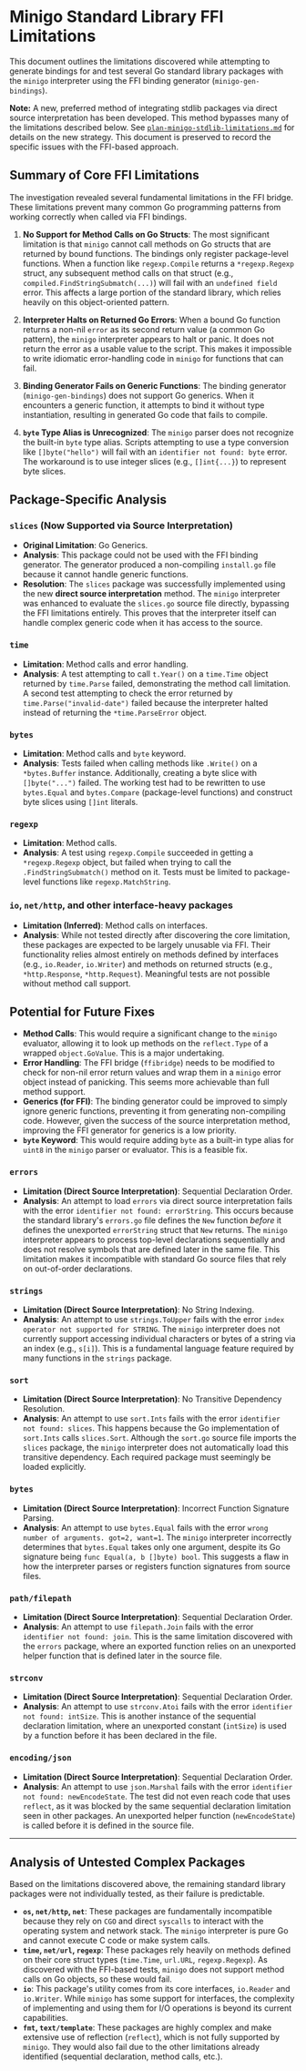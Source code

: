 # Minigo Standard Library FFI Limitations

This document outlines the limitations discovered while attempting to generate bindings for and test several Go standard library packages with the `minigo` interpreter using the FFI binding generator (`minigo-gen-bindings`).

**Note:** A new, preferred method of integrating stdlib packages via direct source interpretation has been developed. This method bypasses many of the limitations described below. See [`plan-minigo-stdlib-limitations.md`](./plan-minigo-stdlib-limitations.md) for details on the new strategy. This document is preserved to record the specific issues with the FFI-based approach.

## Summary of Core FFI Limitations

The investigation revealed several fundamental limitations in the FFI bridge. These limitations prevent many common Go programming patterns from working correctly when called via FFI bindings.

1.  **No Support for Method Calls on Go Structs**: The most significant limitation is that `minigo` cannot call methods on Go structs that are returned by bound functions. The bindings only register package-level functions. When a function like `regexp.Compile` returns a `*regexp.Regexp` struct, any subsequent method calls on that struct (e.g., `compiled.FindStringSubmatch(...)`) will fail with an `undefined field` error. This affects a large portion of the standard library, which relies heavily on this object-oriented pattern.

2.  **Interpreter Halts on Returned Go Errors**: When a bound Go function returns a non-nil `error` as its second return value (a common Go pattern), the `minigo` interpreter appears to halt or panic. It does not return the error as a usable value to the script. This makes it impossible to write idiomatic error-handling code in `minigo` for functions that can fail.

3.  **Binding Generator Fails on Generic Functions**: The binding generator (`minigo-gen-bindings`) does not support Go generics. When it encounters a generic function, it attempts to bind it without type instantiation, resulting in generated Go code that fails to compile.

4.  **`byte` Type Alias is Unrecognized**: The `minigo` parser does not recognize the built-in `byte` type alias. Scripts attempting to use a type conversion like `[]byte("hello")` will fail with an `identifier not found: byte` error. The workaround is to use integer slices (e.g., `[]int{...}`) to represent byte slices.

## Package-Specific Analysis

### `slices` (Now Supported via Source Interpretation)

-   **Original Limitation**: Go Generics.
-   **Analysis**: This package could not be used with the FFI binding generator. The generator produced a non-compiling `install.go` file because it cannot handle generic functions.
-   **Resolution**: The `slices` package was successfully implemented using the new **direct source interpretation** method. The `minigo` interpreter was enhanced to evaluate the `slices.go` source file directly, bypassing the FFI limitations entirely. This proves that the interpreter itself can handle complex generic code when it has access to the source.

### `time`

-   **Limitation**: Method calls and error handling.
-   **Analysis**: A test attempting to call `t.Year()` on a `time.Time` object returned by `time.Parse` failed, demonstrating the method call limitation. A second test attempting to check the error returned by `time.Parse("invalid-date")` failed because the interpreter halted instead of returning the `*time.ParseError` object.

### `bytes`

-   **Limitation**: Method calls and `byte` keyword.
-   **Analysis**: Tests failed when calling methods like `.Write()` on a `*bytes.Buffer` instance. Additionally, creating a byte slice with `[]byte("...")` failed. The working test had to be rewritten to use `bytes.Equal` and `bytes.Compare` (package-level functions) and construct byte slices using `[]int` literals.

### `regexp`

-   **Limitation**: Method calls.
-   **Analysis**: A test using `regexp.Compile` succeeded in getting a `*regexp.Regexp` object, but failed when trying to call the `.FindStringSubmatch()` method on it. Tests must be limited to package-level functions like `regexp.MatchString`.

### `io`, `net/http`, and other interface-heavy packages

-   **Limitation (Inferred)**: Method calls on interfaces.
-   **Analysis**: While not tested directly after discovering the core limitation, these packages are expected to be largely unusable via FFI. Their functionality relies almost entirely on methods defined by interfaces (e.g., `io.Reader`, `io.Writer`) and methods on returned structs (e.g., `*http.Response`, `*http.Request`). Meaningful tests are not possible without method call support.

## Potential for Future Fixes

-   **Method Calls**: This would require a significant change to the `minigo` evaluator, allowing it to look up methods on the `reflect.Type` of a wrapped `object.GoValue`. This is a major undertaking.
-   **Error Handling**: The FFI bridge (`ffibridge`) needs to be modified to check for non-nil error return values and wrap them in a `minigo` error object instead of panicking. This seems more achievable than full method support.
-   **Generics (for FFI)**: The binding generator could be improved to simply ignore generic functions, preventing it from generating non-compiling code. However, given the success of the source interpretation method, improving the FFI generator for generics is a low priority.
-   **`byte` Keyword**: This would require adding `byte` as a built-in type alias for `uint8` in the `minigo` parser or evaluator. This is a feasible fix.

### `errors`

-   **Limitation (Direct Source Interpretation)**: Sequential Declaration Order.
-   **Analysis**: An attempt to load `errors` via direct source interpretation fails with the error `identifier not found: errorString`. This occurs because the standard library's `errors.go` file defines the `New` function *before* it defines the unexported `errorString` struct that `New` returns. The `minigo` interpreter appears to process top-level declarations sequentially and does not resolve symbols that are defined later in the same file. This limitation makes it incompatible with standard Go source files that rely on out-of-order declarations.

### `strings`

-   **Limitation (Direct Source Interpretation)**: No String Indexing.
-   **Analysis**: An attempt to use `strings.ToUpper` fails with the error `index operator not supported for STRING`. The `minigo` interpreter does not currently support accessing individual characters or bytes of a string via an index (e.g., `s[i]`). This is a fundamental language feature required by many functions in the `strings` package.

### `sort`

-   **Limitation (Direct Source Interpretation)**: No Transitive Dependency Resolution.
-   **Analysis**: An attempt to use `sort.Ints` fails with the error `identifier not found: slices`. This happens because the Go implementation of `sort.Ints` calls `slices.Sort`. Although the `sort.go` source file imports the `slices` package, the `minigo` interpreter does not automatically load this transitive dependency. Each required package must seemingly be loaded explicitly.

### `bytes`

-   **Limitation (Direct Source Interpretation)**: Incorrect Function Signature Parsing.
-   **Analysis**: An attempt to use `bytes.Equal` fails with the error `wrong number of arguments. got=2, want=1`. The `minigo` interpreter incorrectly determines that `bytes.Equal` takes only one argument, despite its Go signature being `func Equal(a, b []byte) bool`. This suggests a flaw in how the interpreter parses or registers function signatures from source files.

### `path/filepath`

-   **Limitation (Direct Source Interpretation)**: Sequential Declaration Order.
-   **Analysis**: An attempt to use `filepath.Join` fails with the error `identifier not found: join`. This is the same limitation discovered with the `errors` package, where an exported function relies on an unexported helper function that is defined later in the source file.

### `strconv`

-   **Limitation (Direct Source Interpretation)**: Sequential Declaration Order.
-   **Analysis**: An attempt to use `strconv.Atoi` fails with the error `identifier not found: intSize`. This is another instance of the sequential declaration limitation, where an unexported constant (`intSize`) is used by a function before it has been declared in the file.

### `encoding/json`

-   **Limitation (Direct Source Interpretation)**: Sequential Declaration Order.
-   **Analysis**: An attempt to use `json.Marshal` fails with the error `identifier not found: newEncodeState`. The test did not even reach code that uses `reflect`, as it was blocked by the same sequential declaration limitation seen in other packages. An unexported helper function (`newEncodeState`) is called before it is defined in the source file.

---

## Analysis of Untested Complex Packages

Based on the limitations discovered above, the remaining standard library packages were not individually tested, as their failure is predictable.

-   **`os`, `net/http`, `net`**: These packages are fundamentally incompatible because they rely on `CGO` and direct `syscalls` to interact with the operating system and network stack. The `minigo` interpreter is pure Go and cannot execute C code or make system calls.
-   **`time`, `net/url`, `regexp`**: These packages rely heavily on methods defined on their core struct types (`time.Time`, `url.URL`, `regexp.Regexp`). As discovered with the FFI-based tests, `minigo` does not support method calls on Go objects, so these would fail.
-   **`io`**: This package's utility comes from its core interfaces, `io.Reader` and `io.Writer`. While `minigo` has some support for interfaces, the complexity of implementing and using them for I/O operations is beyond its current capabilities.
-   **`fmt`, `text/template`**: These packages are highly complex and make extensive use of reflection (`reflect`), which is not fully supported by `minigo`. They would also fail due to the other limitations already identified (sequential declaration, method calls, etc.).
